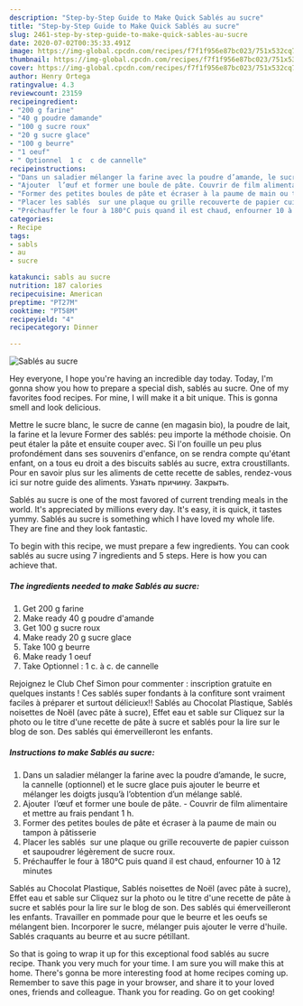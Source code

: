 ```yaml
---
description: "Step-by-Step Guide to Make Quick Sablés au sucre"
title: "Step-by-Step Guide to Make Quick Sablés au sucre"
slug: 2461-step-by-step-guide-to-make-quick-sables-au-sucre
date: 2020-07-02T00:35:33.491Z
image: https://img-global.cpcdn.com/recipes/f7f1f956e87bc023/751x532cq70/sables-au-sucre-photo-principale-de-la-recette.jpg
thumbnail: https://img-global.cpcdn.com/recipes/f7f1f956e87bc023/751x532cq70/sables-au-sucre-photo-principale-de-la-recette.jpg
cover: https://img-global.cpcdn.com/recipes/f7f1f956e87bc023/751x532cq70/sables-au-sucre-photo-principale-de-la-recette.jpg
author: Henry Ortega
ratingvalue: 4.3
reviewcount: 23159
recipeingredient:
- "200 g farine"
- "40 g poudre damande"
- "100 g sucre roux"
- "20 g sucre glace"
- "100 g beurre"
- "1 oeuf"
- " Optionnel  1 c  c de cannelle"
recipeinstructions:
- "Dans un saladier mélanger la farine avec la poudre d’amande, le sucre, la cannelle (optionnel) et le sucre glace puis ajouter le beurre et mélanger les doigts jusqu’à l’obtention d’un mélange sablé."
- "Ajouter  l’œuf et former une boule de pâte. Couvrir de film alimentaire et mettre au frais pendant 1 h."
- "Former des petites boules de pâte et écraser à la paume de main ou tampon à pâtisserie"
- "Placer les sablés  sur une plaque ou grille recouverte de papier cuisson et saupoudrer légèrement de sucre roux."
- "Préchauffer le four à 180°C puis quand il est chaud, enfourner 10 à 12 minutes"
categories:
- Recipe
tags:
- sabls
- au
- sucre

katakunci: sabls au sucre 
nutrition: 187 calories
recipecuisine: American
preptime: "PT27M"
cooktime: "PT58M"
recipeyield: "4"
recipecategory: Dinner

---
```



![Sablés au sucre](https://img-global.cpcdn.com/recipes/f7f1f956e87bc023/751x532cq70/sables-au-sucre-photo-principale-de-la-recette.jpg)

Hey everyone, I hope you're having an incredible day today. Today, I'm gonna show you how to prepare a special dish, sablés au sucre. One of my favorites food recipes. For mine, I will make it a bit unique. This is gonna smell and look delicious.

Mettre le sucre blanc, le sucre de canne (en magasin bio), la poudre de lait, la farine et la levure Former des sablés: peu importe la méthode choisie. On peut étaler la pâte et ensuite couper avec. Si l&#39;on fouille un peu plus profondément dans ses souvenirs d&#39;enfance, on se rendra compte qu&#39;étant enfant, on a tous eu droit a des biscuits sablés au sucre, extra croustillants. Pour en savoir plus sur les aliments de cette recette de sables, rendez-vous ici sur notre guide des aliments. Узнать причину. Закрыть.

Sablés au sucre is one of the most favored of current trending meals in the world. It's appreciated by millions every day. It's easy, it is quick, it tastes yummy. Sablés au sucre is something which I have loved my whole life. They are fine and they look fantastic.


To begin with this recipe, we must prepare a few ingredients. You can cook sablés au sucre using 7 ingredients and 5 steps. Here is how you can achieve that.

<!--inarticleads1-->

##### The ingredients needed to make Sablés au sucre:

1. Get 200 g farine
1. Make ready 40 g poudre d&#39;amande
1. Get 100 g sucre roux
1. Make ready 20 g sucre glace
1. Take 100 g beurre
1. Make ready 1 oeuf
1. Take  Optionnel : 1 c. à c. de cannelle


Rejoignez le Club Chef Simon pour commenter : inscription gratuite en quelques instants ! Ces sablés super fondants à la confiture sont vraiment faciles à préparer et surtout délicieux!! Sablés au Chocolat Plastique, Sablés noisettes de Noël (avec pâte à sucre), Effet eau et sable sur Cliquez sur la photo ou le titre d&#39;une recette de pâte à sucre et sablés pour la lire sur le blog de son. Des sablés qui émerveilleront les enfants. 

<!--inarticleads2-->

##### Instructions to make Sablés au sucre:

1. Dans un saladier mélanger la farine avec la poudre d’amande, le sucre, la cannelle (optionnel) et le sucre glace puis ajouter le beurre et mélanger les doigts jusqu’à l’obtention d’un mélange sablé.
1. Ajouter  l’œuf et former une boule de pâte. - Couvrir de film alimentaire et mettre au frais pendant 1 h.
1. Former des petites boules de pâte et écraser à la paume de main ou tampon à pâtisserie
1. Placer les sablés  sur une plaque ou grille recouverte de papier cuisson et saupoudrer légèrement de sucre roux.
1. Préchauffer le four à 180°C puis quand il est chaud, enfourner 10 à 12 minutes


Sablés au Chocolat Plastique, Sablés noisettes de Noël (avec pâte à sucre), Effet eau et sable sur Cliquez sur la photo ou le titre d&#39;une recette de pâte à sucre et sablés pour la lire sur le blog de son. Des sablés qui émerveilleront les enfants. Travailler en pommade pour que le beurre et les oeufs se mélangent bien. Incorporer le sucre, mélanger puis ajouter le verre d&#39;huile. Sablés craquants au beurre et au sucre pétillant. 

So that is going to wrap it up for this exceptional food sablés au sucre recipe. Thank you very much for your time. I am sure you will make this at home. There's gonna be more interesting food at home recipes coming up. Remember to save this page in your browser, and share it to your loved ones, friends and colleague. Thank you for reading. Go on get cooking!
